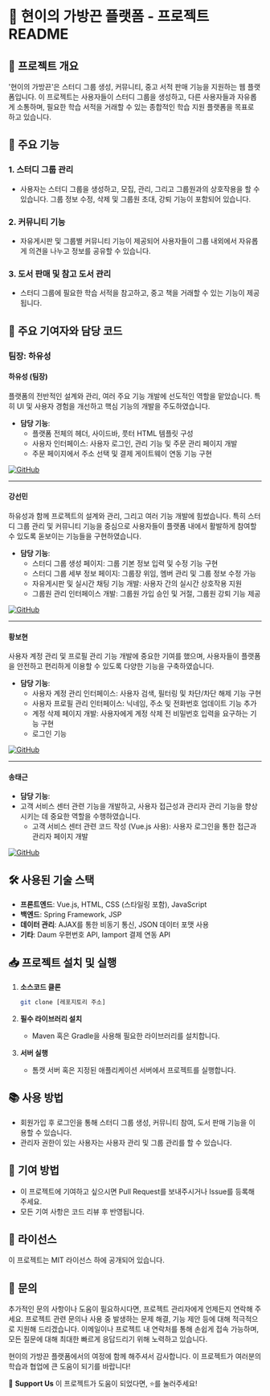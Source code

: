 # 🌟 현이의 가방끈 플랫폼 - 프로젝트 README

## 📝 프로젝트 개요

'현이의 가방끈'은 스터디 그룹 생성, 커뮤니티, 중고 서적 판매 기능을 지원하는 웹 플랫폼입니다. 이 프로젝트는 사용자들이 스터디 그룹을 생성하고, 다른 사용자들과 자유롭게 소통하며, 필요한 학습 서적을 거래할 수 있는 종합적인 학습 지원 플랫폼을 목표로 하고 있습니다.

## 🚀 주요 기능

### 1. **스터디 그룹 관리**
- 사용자는 스터디 그룹을 생성하고, 모집, 관리, 그리고 그룹원과의 상호작용을 할 수 있습니다. 그룹 정보 수정, 삭제 및 그룹원 초대, 강퇴 기능이 포함되어 있습니다.

### 2. **커뮤니티 기능**
- 자유게시판 및 그룹별 커뮤니티 기능이 제공되어 사용자들이 그룹 내외에서 자유롭게 의견을 나누고 정보를 공유할 수 있습니다.

### 3. **도서 판매 및 참고 도서 관리**
- 스터디 그룹에 필요한 학습 서적을 참고하고, 중고 책을 거래할 수 있는 기능이 제공됩니다.

## 👥 주요 기여자와 담당 코드

### 팀장: 하유성

#### **하유성** (팀장)
플랫폼의 전반적인 설계와 관리, 여러 주요 기능 개발에 선도적인 역할을 맡았습니다. 특히 UI 및 사용자 경험을 개선하고 핵심 기능의 개발을 주도하였습니다.

- **담당 기능**:
  - 플랫폼 전체의 헤더, 사이드바, 풋터 HTML 템플릿 구성
  - 사용자 인터페이스: 사용자 로그인, 관리 기능 및 주문 관리 페이지 개발
  - 주문 페이지에서 주소 선택 및 결제 게이트웨이 연동 기능 구현

[![GitHub](https://img.shields.io/badge/GitHub-haeyuseong-blue?logo=github)](https://github.com/haeyuseong)

---

#### **강선민**
하유성과 함께 프로젝트의 설계와 관리, 그리고 여러 기능 개발에 힘썼습니다. 특히 스터디 그룹 관리 및 커뮤니티 기능을 중심으로 사용자들이 플랫폼 내에서 활발하게 참여할 수 있도록 돋보이는 기능들을 구현하였습니다.

- **담당 기능**:
  - 스터디 그룹 생성 페이지: 그룹 기본 정보 입력 및 수정 기능 구현
  - 스터디 그룹 세부 정보 페이지: 그룹장 위임, 멤버 관리 및 그룹 정보 수정 가능
  - 자유게시판 및 실시간 채팅 기능 개발: 사용자 간의 실시간 상호작용 지원
  - 그룹원 관리 인터페이스 개발: 그룹원 가입 승인 및 거절, 그룹원 강퇴 기능 제공

[![GitHub](https://img.shields.io/badge/GitHub-kangsunmin-blue?logo=github)](https://github.com/kangsunmin)

---

#### **황보현**
사용자 계정 관리 및 프로필 관리 기능 개발에 중요한 기여를 했으며, 사용자들이 플랫폼을 안전하고 편리하게 이용할 수 있도록 다양한 기능을 구축하였습니다.
- **담당 기능**:
  - 사용자 계정 관리 인터페이스: 사용자 검색, 필터링 및 차단/차단 해제 기능 구현
  - 사용자 프로필 관리 인터페이스: 닉네임, 주소 및 전화번호 업데이트 기능 추가
  - 계정 삭제 페이지 개발: 사용자에게 계정 삭제 전 비밀번호 입력을 요구하는 기능 구현
  - 로그인 기능

[![GitHub](https://img.shields.io/badge/GitHub-hwangbohyun-blue?logo=github)](https://github.com/hwangbohyun)

---

#### **송태근**
- **담당 기능**:
- 고객 서비스 센터 관련 기능을 개발하고, 사용자 접근성과 관리자 관리 기능을 향상시키는 데 중요한 역할을 수행하였습니다.
  - 고객 서비스 센터 관련 코드 작성 (Vue.js 사용): 사용자 로그인을 통한 접근과 관리자 페이지 개발

[![GitHub](https://img.shields.io/badge/GitHub-songtaegeun-blue?logo=github)](https://github.com/songtaegeun)

## 🛠️ 사용된 기술 스택

- **프론트엔드**: Vue.js, HTML, CSS (스타일링 포함), JavaScript
- **백엔드**: Spring Framework, JSP
- **데이터 관리**: AJAX를 통한 비동기 통신, JSON 데이터 포맷 사용
- **기타**: Daum 우편번호 API, Iamport 결제 연동 API

## 📥 프로젝트 설치 및 실행

1. **소스코드 클론**
   ```bash
   git clone [레포지토리 주소]
   ```

2. **필수 라이브러리 설치**
   - Maven 혹은 Gradle을 사용해 필요한 라이브러리를 설치합니다.

3. **서버 실행**
   - 톰캣 서버 혹은 지정된 애플리케이션 서버에서 프로젝트를 실행합니다.

## 📚 사용 방법
- 회원가입 후 로그인을 통해 스터디 그룹 생성, 커뮤니티 참여, 도서 판매 기능을 이용할 수 있습니다.
- 관리자 권한이 있는 사용자는 사용자 관리 및 그룹 관리를 할 수 있습니다.

## 🤝 기여 방법
- 이 프로젝트에 기여하고 싶으시면 Pull Request를 보내주시거나 Issue를 등록해 주세요.
- 모든 기여 사항은 코드 리뷰 후 반영됩니다.

## 📜 라이선스
이 프로젝트는 MIT 라이선스 하에 공개되어 있습니다.

## 📧 문의
추가적인 문의 사항이나 도움이 필요하시다면, 프로젝트 관리자에게 언제든지 연락해 주세요. 프로젝트 관련 문의나 사용 중 발생하는 문제 해결, 기능 제안 등에 대해 적극적으로 지원해 드리겠습니다. 이메일이나 프로젝트 내 연락처를 통해 손쉽게 접속 가능하며, 모든 질문에 대해 최대한 빠르게 응답드리기 위해 노력하고 있습니다.

현이의 가방끈 플랫폼에서의 여정에 함께 해주셔서 감사합니다. 이 프로젝트가 여러분의 학습과 협업에 큰 도움이 되기를 바랍니다!

💖 **Support Us**
이 프로젝트가 도움이 되었다면, ⭐️를 눌러주세요!

